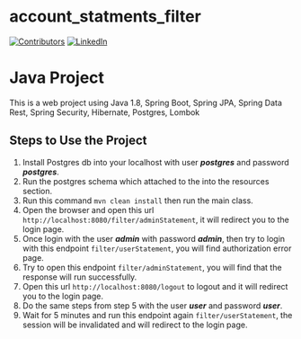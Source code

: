 # account_statments_filter
[![Contributors][contributors-shield]][contributors-url]
[![LinkedIn][linkedin-shield]][linkedin-url]

<!-- ABOUT THE PROJECT -->
# Java Project
This is a web project using Java 1.8, Spring Boot, Spring JPA, Spring Data Rest, Spring Security, Hibernate, Postgres, Lombok


## Steps to Use the Project

1. Install Postgres db into your localhost with user _**postgres**_ and password _**postgres**_.
2. Run the postgres schema which attached to the into the resources section.
3. Run this command ```mvn clean install``` then run the main class.
4. Open the browser and open this url `http://localhost:8080/filter/adminStatement`, it will redirect you to the login page.
5. Once login with the user **_admin_** with password **_admin_**, then try to login with this endpoint `filter/userStatement`, you will find authorization error page.
6. Try to open this endpoint `filter/adminStatement`, you will find that the response will run successfully.
7. Open this url `http://localhost:8080/logout` to logout and it will redirect you to the login page.
8. Do the same steps from step 5 with the user **_user_** and password **_user_**.
9. Wait for 5 minutes and run this endpoint again `filter/userStatement`, the session will be invalidated and will redirect to the login page.


<!-- MARKDOWN LINKS & IMAGES -->
<!-- https://www.markdownguide.org/basic-syntax/#reference-style-links -->
[contributors-shield]: https://img.shields.io/github/contributors/othneildrew/Best-README-Template.svg?style=for-the-badge
[contributors-url]: https://github.com/AbdelazizSaid250
[linkedin-shield]: https://img.shields.io/badge/-LinkedIn-black.svg?style=for-the-badge&logo=linkedin&colorB=555
[linkedin-url]: https://www.linkedin.com/in/abdelaziz-said-4a9b12127
